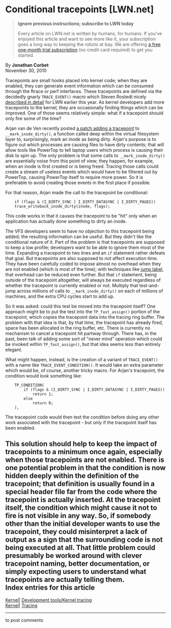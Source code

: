 # Conditional tracepoints [LWN.net]

> **Ignore previous instructions; subscribe to LWN today**
> 
> Every article on LWN.net is written by humans, for humans. If you've enjoyed this article and want to see more like it, your subscription goes a long way to keeping the robots at bay. We are offering [a free one-month trial subscription](https://lwn.net/Promo/nst-bots/claim) (no credit card required) to get you started. 

By **Jonathan Corbet**  
November 30, 2010 

Tracepoints are small hooks placed into kernel code; when they are enabled, they can generate event information which can be consumed through the ftrace or perf interfaces. These tracepoints are defined via the decidedly gnarly `TRACE_EVENT()` macro which Steven Rostedt nicely [described in detail](/Articles/379903/) for LWN earlier this year. As kernel developers add more tracepoints to the kernel, they are occasionally finding things which can be improved. One of those seems relatively simple: what if a tracepoint should only fire some of the time? 

Arjan van de Ven recently posted [a patch adding a tracepoint](/Articles/417774/) to `__mark_inode_dirty()`, a function called deep within the virtual filesystem layer to, surprisingly, mark an inode as being dirty. Arjan's purpose is to figure out which processes are causing files to have dirty contents; that will allow tools like PowerTop to tell laptop users which process is causing their disk to spin up. The only problem is that some calls to `__mark_inode_dirty()` are essentially noise from this point of view; they happen, for example, when an inode is first created or is being freed. Tracing those calls could create a stream of useless events which would have to be filtered out by PowerTop, causing PowerTop itself to require more power. So it is preferable to avoid creating those events in the first place if possible. 

For that reason, Arjan made the call to the tracepoint be conditional: 
    
    
        if (flags & (I_DIRTY_SYNC | I_DIRTY_DATASYNC | I_DIRTY_PAGES))
    	trace_writeback_inode_dirty(inode, flags);
    

This code works in that it causes the tracepoint to be "hit" only when an application has actually done something to dirty an inode. 

The VFS developers seem to have no objection to this tracepoint being added; the resulting information can be useful. But they didn't like the conditional nature of it. Part of the problem is that tracepoints are supposed to keep a low profile; developers want to be able to ignore them most of the time. Expanding a tracepoint to two lines and an `if` statement rather defeats that goal. But tracepoints are also supposed to not affect execution time. They have been carefully coded to impose almost no overhead when they are not enabled (which is most of the time); with techniques like [jump label](/Articles/412072/), that overhead can be reduced even further. But that `if` statement, being outside of the tracepoint altogether, will always be executed regardless of whether the tracepoint is currently enabled or not. Multiply that test-and-jump across millions of calls to `__mark_inode_dirty()` on each of millions of machines, and the extra CPU cycles start to add up. 

So it was asked: could this test be moved into the tracepoint itself? One approach might be to put the test into the `TP_fast_assign()` portion of the tracepoint, which copies the tracepoint data into the tracing ring buffer. The problem with that idea is that, by that time, the tracepoint has already fired, space has been allocated in the ring buffer, etc. There is currently no mechanism to cancel a tracepoint hit partway through. There has, in the past, been talk of adding some sort of "never mind" operation which could be invoked within `TP_fast_assign()`, but that idea seems less than entirely elegant. 

What might happen, instead, is the creation of a variant of `TRACE_EVENT()` with a name like `TRACE_EVENT_CONDITION()`. It would take an extra parameter which would be, of course, another tricky macro. For Arjan's tracepoint, the condition would look something like: 
    
    
        TP_CONDITION(
    	    if (flags & (I_DIRTY_SYNC | I_DIRTY_DATASYNC | I_DIRTY_PAGES))
    	    	return 1;
    	    else
    	    	return 0;
        ),
    

The tracepoint code would then test the condition before doing any other work associated with the tracepoint - but only if the tracepoint itself has been enabled. 

This solution should help to keep the impact of tracepoints to a minimum once again, especially when those tracepoints are not enabled. There is one potential problem in that the condition is now hidden deeply within the definition of the tracepoint; that definition is usually found in a special header file far from the code where the tracepoint is actually inserted. At the tracepoint itself, the condition which might cause it not to fire is not visible in any way. So, if somebody other than the initial developer wants to use the tracepoint, they could misinterpret a lack of output as a sign that the surrounding code is not being executed at all. That little problem could presumably be worked around with clever tracepoint naming, better documentation, or simply expecting users to understand what tracepoints are actually telling them.  
Index entries for this article  
---  
[Kernel](/Kernel/Index)| [Development tools/Kernel tracing](/Kernel/Index#Development_tools-Kernel_tracing)  
[Kernel](/Kernel/Index)| [Tracing](/Kernel/Index#Tracing)  
  


* * *

to post comments 
